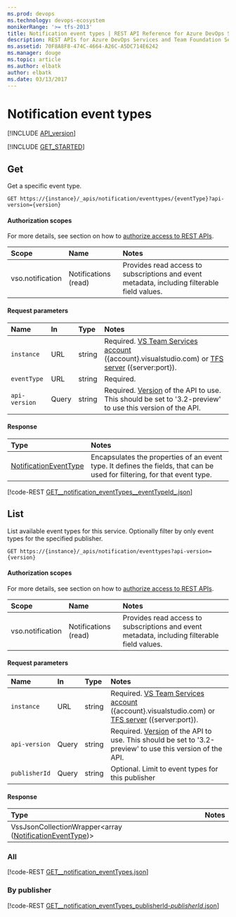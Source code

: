 ```yaml
---
ms.prod: devops
ms.technology: devops-ecosystem
monikerRange: '>= tfs-2013'
title: Notification event types | REST API Reference for Azure DevOps Services and Team Foundation Server
description: REST APIs for Azure DevOps Services and Team Foundation Server.
ms.assetid: 70F8A8F8-474C-4664-A26C-A5DC714E6242
ms.manager: douge
ms.topic: article
ms.author: elbatk
author: elbatk
ms.date: 03/13/2017
---
```


# Notification event types
[!INCLUDE [API_version](../_data/version3-2-preview.md)]

[!INCLUDE [GET_STARTED](../_data/get-started.md)]

<a name="Get"></a>

## Get
Get a specific event type.


```no-highlight
GET https://{instance}/_apis/notification/eventtypes/{eventType}?api-version={version}
```


#### Authorization scopes
For more details, see section on how to [authorize access to REST APIs](../../get-started/authentication/oauth.md).

| Scope | Name | Notes
|:------|:-----|:-----
| vso.notification | Notifications (read) | Provides read access to subscriptions and event metadata, including filterable field values.


#### Request parameters
| Name | In  | Type | Notes
|:--------------|:-----------|:---------|:------------
| <code>instance</code> | URL | string | Required. [VS Team Services account](/azure/devops/integrate/get-started/rest/basics) ({account}.visualstudio.com) or [TFS server](/azure/devops/integrate/get-started/rest/basics) ({server:port}).
| <code>eventType</code> | URL | string | Required.
| <code>api-version</code> | Query | string | Required. [Version](../../concepts/rest-api-versioning.md) of the API to use.  This should be set to '3.2-preview' to use this version of the API.

#### Response

| Type       | Notes
|:-----------|:---------
| [NotificationEventType](./contracts.md#NotificationEventType) | Encapsulates the properties of an event type. It defines the fields, that can be used for filtering, for that event type.

[!code-REST [GET__notification_eventTypes__eventTypeId_.json](./_data/eventTypes/GET__notification_eventTypes__eventTypeId_.json)]

<a name="List"></a>

## List
List available event types for this service. Optionally filter by only event types for the specified publisher.


```no-highlight
GET https://{instance}/_apis/notification/eventtypes?api-version={version}
```


#### Authorization scopes
For more details, see section on how to [authorize access to REST APIs](../../get-started/authentication/oauth.md).

| Scope | Name | Notes
|:------|:-----|:-----
| vso.notification | Notifications (read) | Provides read access to subscriptions and event metadata, including filterable field values.


#### Request parameters
| Name | In  | Type | Notes
|:--------------|:-----------|:---------|:------------
| <code>instance</code> | URL | string | Required. [VS Team Services account](/azure/devops/integrate/get-started/rest/basics) ({account}.visualstudio.com) or [TFS server](/azure/devops/integrate/get-started/rest/basics) ({server:port}).
| <code>api-version</code> | Query | string | Required. [Version](../../concepts/rest-api-versioning.md) of the API to use.  This should be set to '3.2-preview' to use this version of the API.
| <code>publisherId</code> | Query | string | Optional. Limit to event types for this publisher

#### Response

| Type       | Notes
|:-----------|:---------
| VssJsonCollectionWrapper&lt;array ([NotificationEventType](./contracts.md#NotificationEventType))&gt; |

### All
[!code-REST [GET__notification_eventTypes.json](./_data/eventTypes/GET__notification_eventTypes.json)]

### By publisher
[!code-REST [GET__notification_eventTypes_publisherId-_publisherId_.json](./_data/eventTypes/GET__notification_eventTypes_publisherId-_publisherId_.json)]